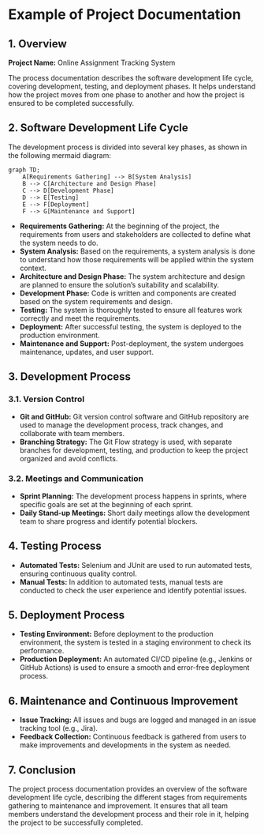 # Example of Project Documentation

## 1. Overview

**Project Name:** Online Assignment Tracking System

The process documentation describes the software development life cycle, covering development, testing, and deployment phases. It helps understand how the project moves from one phase to another and how the project is ensured to be completed successfully.

## 2. Software Development Life Cycle

The development process is divided into several key phases, as shown in the following mermaid diagram:

```mermaid
graph TD;
    A[Requirements Gathering] --> B[System Analysis]
    B --> C[Architecture and Design Phase]
    C --> D[Development Phase]
    D --> E[Testing]
    E --> F[Deployment]
    F --> G[Maintenance and Support]
```

- **Requirements Gathering:** At the beginning of the project, the requirements from users and stakeholders are collected to define what the system needs to do.
- **System Analysis:** Based on the requirements, a system analysis is done to understand how those requirements will be applied within the system context.
- **Architecture and Design Phase:** The system architecture and design are planned to ensure the solution’s suitability and scalability.
- **Development Phase:** Code is written and components are created based on the system requirements and design.
- **Testing:** The system is thoroughly tested to ensure all features work correctly and meet the requirements.
- **Deployment:** After successful testing, the system is deployed to the production environment.
- **Maintenance and Support:** Post-deployment, the system undergoes maintenance, updates, and user support.

## 3. Development Process

### 3.1. Version Control

- **Git and GitHub:** Git version control software and GitHub repository are used to manage the development process, track changes, and collaborate with team members.
- **Branching Strategy:** The Git Flow strategy is used, with separate branches for development, testing, and production to keep the project organized and avoid conflicts.

### 3.2. Meetings and Communication

- **Sprint Planning:** The development process happens in sprints, where specific goals are set at the beginning of each sprint.
- **Daily Stand-up Meetings:** Short daily meetings allow the development team to share progress and identify potential blockers.

## 4. Testing Process

- **Automated Tests:** Selenium and JUnit are used to run automated tests, ensuring continuous quality control.
- **Manual Tests:** In addition to automated tests, manual tests are conducted to check the user experience and identify potential issues.

## 5. Deployment Process

- **Testing Environment:** Before deployment to the production environment, the system is tested in a staging environment to check its performance.
- **Production Deployment:** An automated CI/CD pipeline (e.g., Jenkins or GitHub Actions) is used to ensure a smooth and error-free deployment process.

## 6. Maintenance and Continuous Improvement

- **Issue Tracking:** All issues and bugs are logged and managed in an issue tracking tool (e.g., Jira).
- **Feedback Collection:** Continuous feedback is gathered from users to make improvements and developments in the system as needed.

## 7. Conclusion

The project process documentation provides an overview of the software development life cycle, describing the different stages from requirements gathering to maintenance and improvement. It ensures that all team members understand the development process and their role in it, helping the project to be successfully completed.
